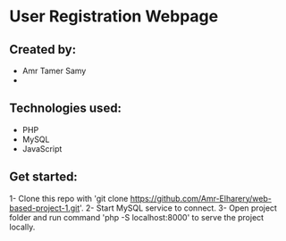 # User Registration Webpage

## Created by: 
  - Amr Tamer Samy
  -

## Technologies used:
  - PHP
  - MySQL
  - JavaScript

## Get started:
  1- Clone this repo with 'git clone https://github.com/Amr-Elharery/web-based-project-1.git'.
  2- Start MySQL service to connect.
  3- Open project folder and run command 'php -S localhost:8000' to serve the project locally.